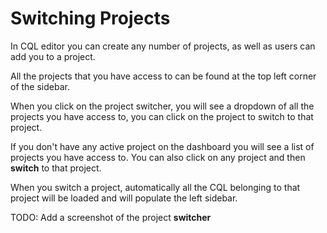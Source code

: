 # Switching Projects

In CQL editor you can create any number of projects, as well as users can add you to a project.

All the projects that you have access to can be found at the top left corner of the sidebar.

When you click on the project switcher, you will see a dropdown of all the projects you have access to, you can click on the project to switch to that project.

If you don't have any active project on the dashboard you will see a list of projects you have access to. You can also click on any project and then **switch** to that project.

When you switch a project, automatically all the CQL belonging to that project will be loaded and will populate the left sidebar.

TODO: Add a screenshot of the project **switcher**
